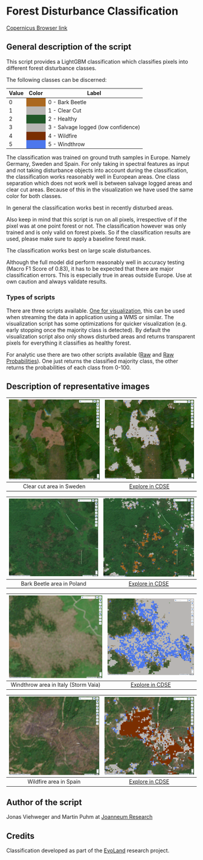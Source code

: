# Forest Disturbance Classification

[Copernicus Browser link]()

## General description of the script

This script provides a LightGBM classification which classifies pixels into different forest disturbance classes.

The following classes can be discerned:

<table>
  <thead>
    <tr>
      <th>Value</th>
      <th>Color</th>
      <th>Label</th>
    </tr>
  </thead>
  <tbody>
    <tr>
      <td>0</td>
      <td style="background-color: #ab6820;"></td>
      <td>0 - Bark Beetle</td>
    </tr>
    <tr>
      <td>1</td>
      <td style="background-color: #b8b6b4;"></td>
      <td>1 - Clear Cut</td>
    </tr>
    <tr>
      <td>2</td>
      <td style="background-color: #215728;"></td>
      <td>2 - Healthy</td>
    </tr>
    <tr>
      <td>3</td>
      <td style="background-color: #b8b6b4;"></td>
      <td>3 - Salvage logged (low confidence)</td>
    </tr>
    <tr>
      <td>4</td>
      <td style="background-color: #7a2e01;"></td>
      <td>4 - Wildfire</td>
    </tr>
    <tr>
      <td>5</td>
      <td style="background-color: #4c77ed;"></td>
      <td>5 - Windthrow</td>
    </tr>
  </tbody>
</table>

The classification was trained on ground truth samples in Europe. Namely Germany, Sweden and Spain. For only taking in spectral features as input and not taking disturbance objects into account during the classification, the classification works reasonably well in European areas. One class separation which does not work well is between salvage logged areas and clear cut areas. Because of this in the visualization we have used the same color for both classes.

In general the classification works best in recently disturbed areas.

Also keep in mind that this script is run on all pixels, irrespective of if the pixel was at one point forest or not. The classification however was only trained and is only valid on forest pixels. So if the classification results are used, please make sure to apply a baseline forest mask.

The classification works best on large scale disturbances.

Although the full model did perform reasonably well in accuracy testing (Macro F1 Score of 0.83), it has to be expected that there are major classification errors. This is especially true in areas outside Europe. Use at own caution and always validate results.

### Types of scripts

There are three scripts available. [One for visualization](./scripts/script.js), this can be used when streaming the data in application using a WMS or similar.
The visualization script has some optimizations for quicker visualization (e.g. early stopping once the majority class is detected). By default the visualization script also only shows disturbed areas and returns transparent pixels for everything it classifies as healthy forest.

For analytic use there are two other scripts available ([Raw](./scripts/raw.js) and [Raw Probabilities](./scripts/raw_prob.js)). One just returns the classified majority class, the other returns the probabilities of each class from 0-100.

## Description of representative images

| !['Clear cut'](fig/logging-b.png) | !['Clear cut classified'](fig/logging-a.png) |
| :-------------------------------: | :------------------------------------------: |
|     Clear cut area in Sweden      |             [Explore in CDSE]()              |

| !['Bark Beetle'](fig/bark-beetle-b.png) | !['Bark Beetle classified'](fig/bark-beetle-a.png) |
| :-------------------------------------: | :------------------------------------------------: |
|       Bark Beetle area in Poland        |                [Explore in CDSE]()                 |

|    !['Windthrow'](fig/wind-b.png)    | !['Windthrow classified'](fig/wind-a.png) |
| :----------------------------------: | :---------------------------------------: |
| Windthrow area in Italy (Storm Vaia) |            [Explore in CDSE]()            |

| !['Wildfire'](fig/wildfire-b.png) | !['Wildfire classified'](fig/wildfire-a.png) |
| :-------------------------------: | :------------------------------------------: |
|      Wildfire area in Spain       |             [Explore in CDSE]()              |

## Author of the script

Jonas Viehweger and Martin Puhm at [Joanneum Research](https://www.joanneum.at/digital/en/research-groups/fernerkundung-und-geoinformation/)

## Credits

Classification developed as part of the [EvoLand](https://www.evo-land.eu/) research project.
